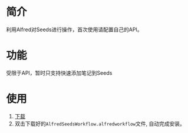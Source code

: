 # 简介
利用Alfred对Seeds进行操作，首次使用请配置自己的API。

# 功能
受限于API，暂时只支持快速添加笔记到Seeds

# 使用
1. [下载](https://github.com/learso/AlfredSeedsWorkflow/raw/main/AlfredSeedsWorkflow.alfredworkflow)
2. 双击下载好的`AlfredSeedsWorkflow.alfredworkflow`文件, 自动完成安装。
